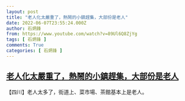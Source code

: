 ```yaml
---
layout: post
title: "老人化太嚴重了，熱鬧的小鎮趕集，大部份是老人"
date: 2022-06-07T23:55:24.000Z
author: 石炳鋒
from: https://www.youtube.com/watch?v=89Ul6Q8ZjYg
tags: [ 石炳锋 ]
comments: True
categories: [ 石炳锋 ]
---
```

<!--1654646124000-->
[老人化太嚴重了，熱鬧的小鎮趕集，大部份是老人](https://www.youtube.com/watch?v=89Ul6Q8ZjYg)
------

<div>
【四川】老人太多了，街道上、菜市場、茶館基本上是老人。
</div>
